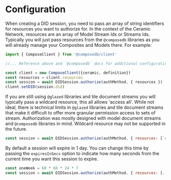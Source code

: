 # Configuration

When creating a DID session, you need to pass an array of string identifiers for resources you want to authorize
for. In the context of the Ceramic Network, resources are an array of Model Stream Ids or Streams Ids. Typically
you will just pass resources from the `@composedb` libraries as you will already manage your Composites and Models 
there. For example:

```js
import { ComposeClient } from '@composedb/client'

//... Reference above and `@composedb` docs for additional configuration here

const client = new ComposeClient({ceramic, definition})
const resources = client.resources
const session = await DIDSession.authorize(authMethod, { resources })
client.setDID(session.did)
```

If you are still using `@glazed` libraries and tile document streams you will typically pass a wildcard resource, 
this all allows 'access all'. While not ideal, there is technical limits in `@glazed` libraries and tile document
streams that make it difficult to offer more granular permission access to sets of stream. Authorization was mostly 
designed with model document streams and `@composedb` libraries in mind. Wildcard resource may not be supported in
the future.

```js
const session = await DIDSession.authorize(authMethod, { resources: [`ceramic://*`]})
```

By default a session will expire in 1 day. You can change this time by passing the `expiresInSecs` option to
indicate how many seconds from the current time you want this session to expire.

```js
const oneWeek = 60 * 60 * 24 * 7
const session = await DIDSession.authorize(authMethod, { resources: [...], expiresInSecs: oneWeek })
```

